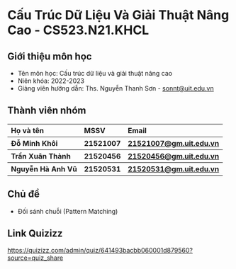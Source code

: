 <h1> Cấu Trúc Dữ Liệu Và Giải Thuật Nâng Cao - CS523.N21.KHCL </h1>
<h2> Giới thiệu môn học </h2>
<ul>
<li>Tên môn học: Cấu trúc dữ liệu và giải thuật nâng cao</li>
<li>Niên khóa: 2022-2023</li>
<li>Giảng viên hướng dẫn: Ths. Nguyễn Thanh Sơn - <a href="sonnt@uit.edu.vn" >sonnt@uit.edu.vn</a></li>
</ul>
<h2> Thành viên nhóm </h2>
<table>
  <tr>
    <th align="left"> Họ và tên </th>
    <th align="left"> MSSV </th>
    <th align="left"> Email </th>
  </tr>
  <tr>
    <th align="left"> Đỗ Minh Khôi </th>
    <th align="left"> 21521007 </th>
    <th align="left"> <a href="21521007@gm.uit.edu.vn" >21521007@gm.uit.edu.vn</a> </th>
  </tr>
  <tr>
    <th align="left"> Trần Xuân Thành </th>
    <th align="left"> 21520456 </th>
    <th align="left"> <a href="21520456@gm.uit.edu.vn" >21520456@gm.uit.edu.vn</a> </th>
  </tr>
  <tr>
    <th align="left"> Nguyễn Hà Anh Vũ </th>
    <th align="left"> 21520531 </th>
    <th align="left"> <a href="21520531@gm.uit.edu.vn" >21520531@gm.uit.edu.vn</a> </th>
  </tr>
</table>
<h2> Chủ đề </h2>
<ul>
  <li>
  Đối sánh chuỗi (Pattern Matching) 
  </li>
</ul>
<h2> Link Quizizz </h2>
<body>
<a href="https://quizizz.com/admin/quiz/641493bacbb060001d879560?source=quiz_share" >https://quizizz.com/admin/quiz/641493bacbb060001d879560?source=quiz_share</a>
</body>
